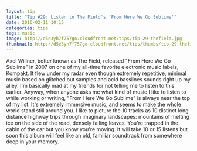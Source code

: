 ```yaml
---
layout: tip
title: "Tip #29: Listen to The Field's 'From Here We Go Sublime'"
date: 2016-02-11 10:15
categories: tips
tags: music
image: http://d5e3yh7f757go.cloudfront.net/tips/tip-29-thefield.jpg
thumbnail: http://d5e3yh7f757go.cloudfront.net/tips/thumbs/tip-29-thefield.jpg
---
```

Axel Willner, better known as The Field, released "From Here We Go Sublime" in 2007 on one of my all-time favorite electronic music labels, Kompakt. It flew under my radar even though extremely repetitive, minimal music based on glitched out samples and acid basslines sounds right up my alley. I'm basically mad at my friends for not telling me to listen to this earlier. Anyway, when anyone asks me what kind of music I like to listen to while working or writing, "From Here We Go Sublime" is always near the top of my list. It's extremely immersive music, and seems to make the whole world stand still around you. I like to picture the 10 tracks as 10 distinct long distance highway trips through imaginary landscapes: mountains of melting ice on the side of the road, densely falling leaves. You're trapped in the cabin of the car but you know you're moving. It will take 10 or 15 listens but soon this album will feel like an old, familiar soundtrack from somewhere deep in your memory.
